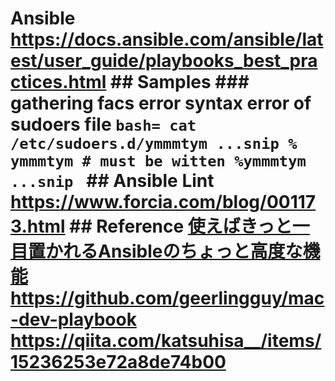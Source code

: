 # Ansible <https://docs.ansible.com/ansible/latest/user_guide/playbooks_best_practices.html> ## Samples ### gathering facs error syntax error of sudoers file ```bash= cat /etc/sudoers.d/ymmmtym ...snip % ymmmtym # must be witten %ymmmtym ...snip ``` ## Ansible Lint <https://www.forcia.com/blog/001173.html> ## Reference [使えばきっと一目置かれるAnsibleのちょっと高度な機能](https://qiita.com/dkuji/items/7d69adef06448458e6d3) <https://github.com/geerlingguy/mac-dev-playbook> <https://qiita.com/katsuhisa__/items/15236253e72a8de74b00>
